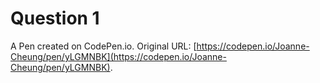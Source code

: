 # Question 1

A Pen created on CodePen.io. Original URL: [https://codepen.io/Joanne-Cheung/pen/yLGMNBK](https://codepen.io/Joanne-Cheung/pen/yLGMNBK).

